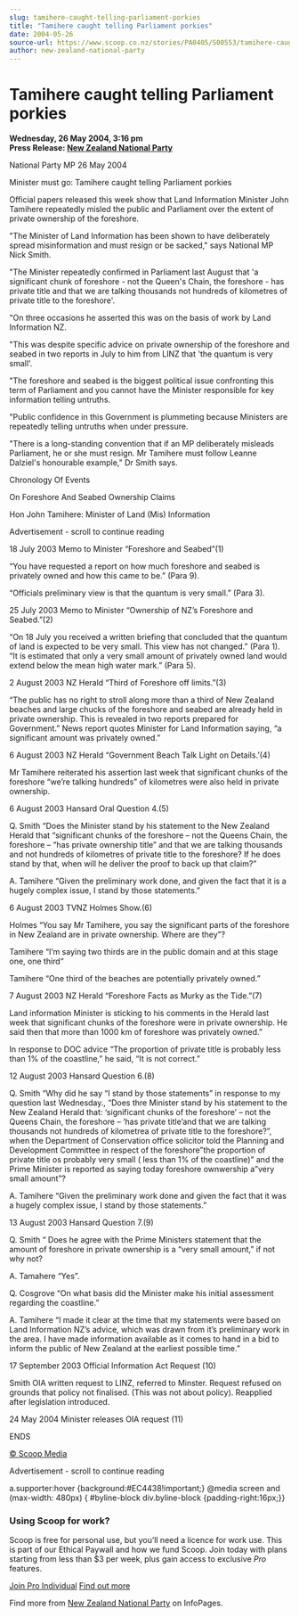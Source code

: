 ```yaml
---
slug: tamihere-caught-telling-parliament-porkies
title: "Tamihere caught telling Parliament porkies"
date: 2004-05-26
source-url: https://www.scoop.co.nz/stories/PA0405/S00553/tamihere-caught-telling-parliament-porkies.htm
author: new-zealand-national-party
---
```

Tamihere caught telling Parliament porkies
==========================================

**Wednesday, 26 May 2004, 3:16 pm**  
**Press Release: [New Zealand National Party](https://info.scoop.co.nz/New_Zealand_National_Party)**

National Party MP 26 May 2004

Minister must go: Tamihere caught telling Parliament porkies

Official papers released this week show that Land Information Minister John Tamihere repeatedly misled the public and Parliament over the extent of private ownership of the foreshore.

"The Minister of Land Information has been shown to have deliberately spread misinformation and must resign or be sacked," says National MP Nick Smith.

"The Minister repeatedly confirmed in Parliament last August that 'a significant chunk of foreshore - not the Queen's Chain, the foreshore - has private title and that we are talking thousands not hundreds of kilometres of private title to the foreshore'.

"On three occasions he asserted this was on the basis of work by Land Information NZ.

"This was despite specific advice on private ownership of the foreshore and seabed in two reports in July to him from LINZ that 'the quantum is very small'.

"The foreshore and seabed is the biggest political issue confronting this term of Parliament and you cannot have the Minister responsible for key information telling untruths.

"Public confidence in this Government is plummeting because Ministers are repeatedly telling untruths when under pressure.

"There is a long-standing convention that if an MP deliberately misleads Parliament, he or she must resign. Mr Tamihere must follow Leanne Dalziel's honourable example," Dr Smith says.

Chronology Of Events

On Foreshore And Seabed Ownership Claims

Hon John Tamihere: Minister of Land (Mis) Information

Advertisement - scroll to continue reading





18 July 2003 Memo to Minister “Foreshore and Seabed”(1)

“You have requested a report on how much foreshore and seabed is privately owned and how this came to be.” (Para 9).

“Officials preliminary view is that the quantum is very small.” (Para 3).

25 July 2003 Memo to Minister “Ownership of NZ’s Foreshore and Seabed.”(2)

“On 18 July you received a written briefing that concluded that the quantum of land is expected to be very small. This view has not changed.” (Para 1). “It is estimated that only a very small amount of privately owned land would extend below the mean high water mark.” (Para 5).

2 August 2003 NZ Herald “Third of Foreshore off limits.”(3)

“The public has no right to stroll along more than a third of New Zealand beaches and large chucks of the foreshore and seabed are already held in private ownership. This is revealed in two reports prepared for Government.” News report quotes Minister for Land Information saying, “a significant amount was privately owned.”

6 August 2003 NZ Herald “Government Beach Talk Light on Details.’(4)

Mr Tamihere reiterated his assertion last week that significant chunks of the foreshore “we’re talking hundreds” of kilometres were also held in private ownership.

6 August 2003 Hansard Oral Question 4.(5)

Q. Smith “Does the Minister stand by his statement to the New Zealand Herald that “significant chunks of the foreshore – not the Queens Chain, the foreshore – “has private ownership title” and that we are talking thousands and not hundreds of kilometres of private title to the foreshore? If he does stand by that, when will he deliver the proof to back up that claim?”

A. Tamihere “Given the preliminary work done, and given the fact that it is a hugely complex issue, I stand by those statements.”

6 August 2003 TVNZ Holmes Show.(6)

Holmes “You say Mr Tamihere, you say the significant parts of the foreshore in New Zealand are in private ownership. Where are they”?

Tamihere “I’m saying two thirds are in the public domain and at this stage one, one third“

Tamihere “One third of the beaches are potentially privately owned.”

7 August 2003 NZ Herald “Foreshore Facts as Murky as the Tide.”(7)

Land information Minister is sticking to his comments in the Herald last week that significant chunks of the foreshore were in private ownership. He said then that more than 1000 km of foreshore was privately owned.”

In response to DOC advice “The proportion of private title is probably less than 1% of the coastline,” he said, “It is not correct.”

12 August 2003 Hansard Question 6.(8)

Q. Smith “Why did he say “I stand by those statements” in response to my question last Wednesday., “Does thre Minister stand by his statement to the New Zealand Herald that: ‘significant chunks of the foreshore’ – not the Queens Chain, the foreshore – ‘has private title’and that we are talking thousands not hundreds of kilometrea of private title to the foreshore?”, when the Department of Conservation office solicitor told the Planning and Development Committee in respect of the foreshore”the proportion of private title os probably very small ( less than 1% of the coastline)” and the Prime Minister is reported as saying today foreshore ownwership a”very small amount”?

A. Tamihere “Given the preliminary work done and given the fact that it was a hugely complex issue, I stand by those statements.”

13 August 2003 Hansard Question 7.(9)

Q. Smith “ Does he agree with the Prime Ministers statement that the amount of foreshore in private ownership is a “very small amount,” if not why not?

A. Tamahere “Yes”.

Q. Cosgrove “On what basis did the Minister make his initial assessment regarding the coastline.”

A. Tamihere “I made it clear at the time that my statements were based on Land Information NZ’s advice, which was drawn from it’s preliminary work in the area. I have made information available as it comes to hand in a bid to inform the public of New Zealand at the earliest possible time.”

17 September 2003 Official Information Act Request (10)

Smith OIA written request to LINZ, referred to Minster. Request refused on grounds that policy not finalised. (This was not about policy). Reapplied after legislation introduced.

24 May 2004 Minister releases OIA request (11)

ENDS

  

[© Scoop Media](http://www.scoop.co.nz/about/terms.html)  

Advertisement - scroll to continue reading



a.supporter:hover {background:#EC4438!important;} @media screen and (max-width: 480px) { #byline-block div.byline-block {padding-right:16px;}}

### Using Scoop for work?

Scoop is free for personal use, but you’ll need a licence for work use. This is part of our Ethical Paywall and how we fund Scoop. Join today with plans starting from less than $3 per week, plus gain access to exclusive _Pro_ features.  
  
[Join Pro Individual](https://pro.scoop.co.nz/Individual/?from=ProIn24) [Find out more](https://pro.scoop.co.nz/using-scoop-for-work/?from=ProIn24)

Find more from [New Zealand National Party](https://info.scoop.co.nz/New_Zealand_National_Party) on InfoPages.